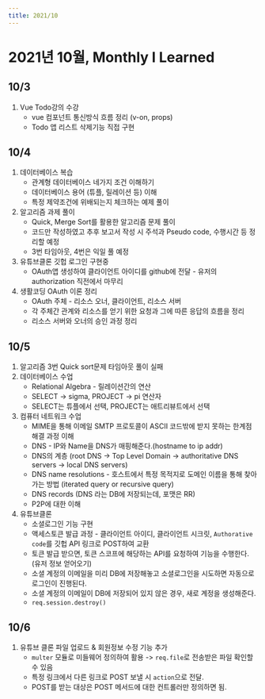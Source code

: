 ```yaml
---
title: 2021/10
---
```


# 2021년 10월, Monthly I Learned

## 10/3

1. Vue Todo강의 수강
   - vue 컴포넌트 통신방식 흐름 정리 (v-on, props)
   - Todo 앱 리스트 삭제기능 직접 구현

## 10/4

1. 데이터베이스 복습
   - 관계형 데이터베이스 네가지 조건 이해하기
   - 데이터베이스 용어 (튜플, 릴레이션 등) 이해
   - 특정 제약조건에 위배되는지 체크하는 예제 풀이
2. 알고리즘 과제 풀이
   - Quick, Merge Sort를 활용한 알고리즘 문제 풀이
   - 코드만 작성하였고 추후 보고서 작성 시 주석과 Pseudo code, 수행시간 등 정리할 예정
   - 3번 타임아웃, 4번은 익일 풀 예정
3. 유튜브클론 깃헙 로그인 구현중
   - OAuth앱 생성하여 클라이언트 아이디를 github에 전달 - 유저의 authorization 직전에서 마무리
4. 생활코딩 OAuth 이론 정리
   - OAuth 주체 - 리소스 오너, 클라이언트, 리소스 서버
   - 각 주체간 관계와 리소스를 얻기 위한 요청과 그에 따른 응답의 흐름을 정리
   - 리소스 서버와 오너의 승인 과정 정리

## 10/5

1. 알고리즘 3번 Quick sort문제 타임아웃 풀이 실패
2. 데이터베이스 수업
   - Relational Algebra - 릴레이션간의 연산
   - SELECT -> sigma, PROJECT -> pi 연산자
   - SELECT는 튜플에서 선택, PROJECT는 애트리뷰트에서 선택
3. 컴퓨터 네트워크 수업
   - MIME을 통해 이메일 SMTP 프로토콜이 ASCII 코드밖에 받지 못하는 한계점 해결 과정 이해
   - DNS - IP와 Name을 DNS가 매핑해준다.(hostname to ip addr)
   - DNS의 계층 (root DNS -> Top Level Domain -> authoritative DNS servers -> local DNS servers)
   - DNS name resolutions - 호스트에서 특정 목적지로 도메인 이름을 통해 찾아가는 방법 (iterated query or recursive query)
   - DNS records (DNS 라는 DB에 저장되는데, 포맷은 RR)
   - P2P에 대한 이해
4. 유튜브클론
   - 소셜로그인 기능 구현
   - 액세스토큰 발급 과정 - 클라이언트 아이디, 클라이언트 시크릿, `Authorative code`를 깃헙 API 링크로 POST하여 교환
   - 토큰 발급 받으면, 토큰 스코프에 해당하는 API를 요청하여 기능을 수행한다. (유저 정보 얻어오기)
   - 소셜 계정의 이메일을 미리 DB에 저장해놓고 소셜로그인을 시도하면 자동으로 로그인이 진행된다.
   - 소셜 계정의 이메일이 DB에 저장되어 있지 않은 경우, 새로 계정을 생성해준다.
   - `req.session.destroy()`

## 10/6

1. 유튜브 클론 파일 업로드 & 회원정보 수정 기능 추가
   - `multer` 모듈로 미들웨어 정의하여 활용 -> `req.file`로 전송받은 파일 확인할 수 있음
   - 특정 링크에서 다른 링크로 POST 보낼 시 `action`으로 전달.
   - POST를 받는 대상은 POST 메서드에 대한 컨트롤러만 정의하면 됨.
